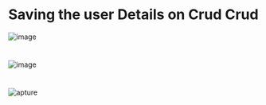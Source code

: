 # Saving the user Details on Crud Crud

![image](https://user-images.githubusercontent.com/68491332/231851836-f042abd0-b527-429e-91a3-78bb2184ecba.png)
#
![image](https://user-images.githubusercontent.com/68491332/231853928-2a5ebc38-2d8b-4fc0-905b-f6fce822912e.png)
#
![apture](https://user-images.githubusercontent.com/68491332/231855294-580ca492-0c81-4198-b4ca-86e0ef5cf00c.PNG)
